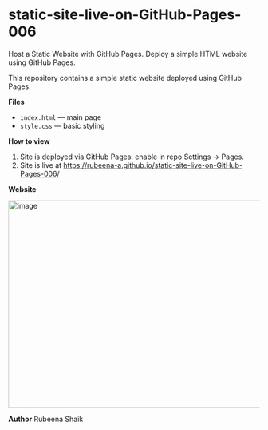 # static-site-live-on-GitHub-Pages-006
Host a Static Website with GitHub Pages. Deploy a simple HTML website using GitHub Pages.


This repository contains a simple static website deployed using GitHub Pages.

**Files**
- `index.html` — main page
- `style.css` — basic styling

**How to view**
1. Site is deployed via GitHub Pages: enable in repo Settings → Pages.
2. Site is live at https://rubeena-a.github.io/static-site-live-on-GitHub-Pages-006/



**Website**

<img width="981" height="415" alt="image" src="https://github.com/user-attachments/assets/61874a3a-2b09-444e-9879-e9b7fdb7caeb" />

**Author**
Rubeena Shaik

